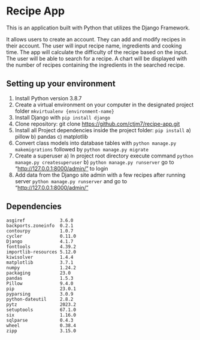 # Recipe App

This is an application built with Python that utilizes the Django Framework.

It allows users to create an account. They can add and modify recipes in their account. The user will input recipe name, ingredients and cooking time. The app will calculate the difficulty of the recipe based on the input. The user will be able to search for a recipe. A chart will be displayed with the number of recipes containing the ingredients in the searched recipe.

## Setting up your environment

1. Install Python version 3.8.7
2. Create a virtual environment on your computer in the designated project folder
    `mkvirtualenv {environment-name}`
3. Install Django with `pip install django`
4. Clone repository: git clone https://github.com/ctjm7/recipe-app.git
5. Install all Project dependencies inside the project folder: `pip install`
      a) pillow
      b) pandas
      c) matplotlib
6. Convert class models into database tables with `python manage.py makemigrations` followed by `python manage.py migrate`
7. Create a superuser
      a) In project root directory execute command `python manage.py createsuperuser`
      b) `python manage.py runserver` go to “http://127.0.0.1:8000/admin/” to login
8. Add data from the Django site admin with a few recipes after running server `python manage.py runserver` and go to “http://127.0.0.1:8000/admin/”

## Dependencies
```
asgiref             3.6.0
backports.zoneinfo  0.2.1
contourpy           1.0.7
cycler              0.11.0
Django              4.1.7
fonttools           4.39.2
importlib-resources 5.12.0
kiwisolver          1.4.4
matplotlib          3.7.1
numpy               1.24.2
packaging           23.0
pandas              1.5.3
Pillow              9.4.0
pip                 23.0.1
pyparsing           3.0.9
python-dateutil     2.8.2
pytz                2023.2
setuptools          67.1.0
six                 1.16.0
sqlparse            0.4.3
wheel               0.38.4
zipp                3.15.0
